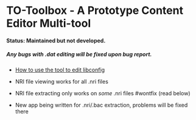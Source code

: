 # TO-Toolbox - A  Prototype Content Editor Multi-tool

#### Status: Maintained but not developed. 
##### Any bugs with .dat editing will be fixed upon bug report. 
 

* [How to use the tool to edit libconfig](datEditing.md)

* NRI file viewing works for all .nri files
* NRI file extracting only works on *some* .nri files #wontfix (read below)


* New app being written for .nri/.bac extraction, problems will be fixed there

